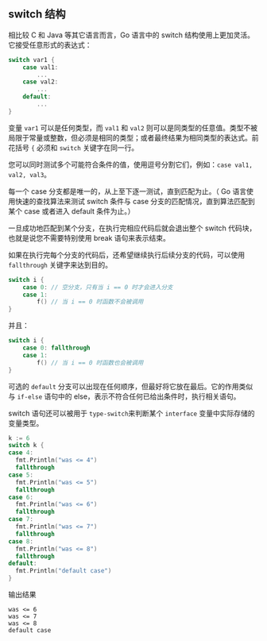 ## switch 结构

相比较 C 和 Java 等其它语言而言，Go 语言中的 switch 结构使用上更加灵活。它接受任意形式的表达式：

```go
switch var1 {
	case val1:
		...
	case val2:
		...
	default:
		...
}
```

变量 `var1` 可以是任何类型，而 `val1` 和 `val2` 则可以是同类型的任意值。类型不被局限于常量或整数，但必须是相同的类型；或者最终结果为相同类型的表达式。前花括号 `{` 必须和 `switch` 关键字在同一行。

您可以同时测试多个可能符合条件的值，使用逗号分割它们，例如：`case val1, val2, val3`。

每一个 case 分支都是唯一的，从上至下逐一测试，直到匹配为止。（ Go 语言使用快速的查找算法来测试 switch 条件与 case 分支的匹配情况，直到算法匹配到某个 case 或者进入 default 条件为止。）

一旦成功地匹配到某个分支，在执行完相应代码后就会退出整个 switch 代码块，也就是说您不需要特别使用 break 语句来表示结束。

如果在执行完每个分支的代码后，还希望继续执行后续分支的代码，可以使用 `fallthrough` 关键字来达到目的。

```go
switch i {
	case 0: // 空分支，只有当 i == 0 时才会进入分支
	case 1:
		f() // 当 i == 0 时函数不会被调用
}
```

并且：

```go
switch i {
	case 0: fallthrough
	case 1:
		f() // 当 i == 0 时函数也会被调用
}
```

可选的 `default` 分支可以出现在任何顺序，但最好将它放在最后。它的作用类似与 `if-else` 语句中的 else，表示不符合任何已给出条件时，执行相关语句。

switch 语句还可以被用于 `type-switch`来判断某个 `interface` 变量中实际存储的变量类型。

```go
k := 6
switch k {
case 4:
  fmt.Println("was <= 4")
  fallthrough
case 5:
  fmt.Println("was <= 5")
  fallthrough
case 6:
  fmt.Println("was <= 6")
  fallthrough
case 7:
  fmt.Println("was <= 7")
  fallthrough
case 8:
  fmt.Println("was <= 8")
  fallthrough
default:
  fmt.Println("default case")
}
```

输出结果

```
was <= 6
was <= 7
was <= 8
default case
```
